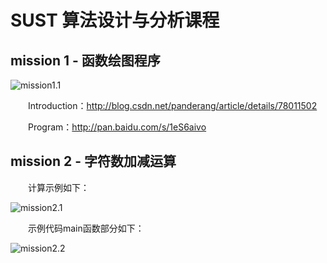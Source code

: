 # SUST 算法设计与分析课程

## mission 1 - 函数绘图程序

![mission1.1](http://oj8tpbqx0.bkt.clouddn.com/17-09-17/GTK_CYGWIN1.3.PNG)

　　Introduction：http://blog.csdn.net/panderang/article/details/78011502

　　Program：http://pan.baidu.com/s/1eS6aivo

## mission 2 - 字符数加减运算

　　计算示例如下：

![mission2.1](http://oj8tpbqx0.bkt.clouddn.com/17-09-23/suanfashejiyufenxi_mission2.1_.PNG)

　　示例代码main函数部分如下：

![mission2.2](http://oj8tpbqx0.bkt.clouddn.com/17-09-23/suanfashejiyufenxi_mission2.2.PNG)